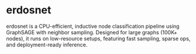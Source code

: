 # erdosnet
erdosnet is a CPU-efficient, inductive node classification pipeline using GraphSAGE with neighbor sampling. Designed for large graphs (100K+ nodes), it runs on low-resource setups, featuring fast sampling, sparse ops, and deployment-ready inference.
